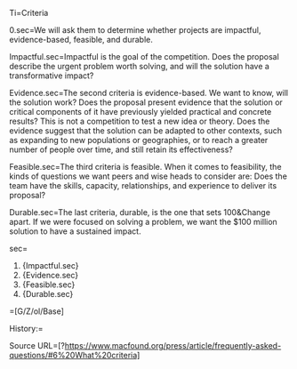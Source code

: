 Ti=Criteria

0.sec=We will ask them to determine whether projects are impactful, evidence-based, feasible, and durable.

Impactful.sec=Impactful is the goal of the competition. Does the proposal describe the urgent problem worth solving, and will the solution have a transformative impact?

Evidence.sec=The second criteria is evidence-based. We want to know, will the solution work? Does the proposal present evidence that the solution or critical components of it have previously yielded practical and concrete results? This is not a competition to test a new idea or theory. Does the evidence suggest that the solution can be adapted to other contexts, such as expanding to new populations or geographies, or to reach a greater number of people over time, and still retain its effectiveness?

Feasible.sec=The third criteria is feasible. When it comes to feasibility, the kinds of questions we want peers and wise heads to consider are: Does the team have the skills, capacity, relationships, and experience to deliver its proposal?

Durable.sec=The last criteria, durable, is the one that sets 100&Change apart. If we were focused on solving a problem, we want the $100 million solution to have a sustained impact.

sec=<ol><li>{Impactful.sec}<li>{Evidence.sec}<li>{Feasible.sec}<li>{Durable.sec}</ol>

=[G/Z/ol/Base]

History:=

Source URL=[?https://www.macfound.org/press/article/frequently-asked-questions/#6%20What%20criteria]